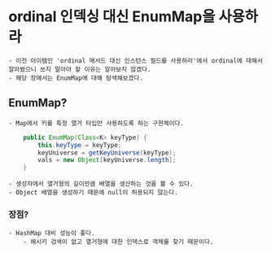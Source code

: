 # ordinal 인덱싱 대신 EnumMap을 사용하라
    - 이전 아이템인 'ordinal 메서드 대신 인스턴스 필드를 사용하라'에서 ordinal에 대해서 알아봤으니 쓰지 말아야 할 이유는 알아보지 않겠다.
    - 해당 장에서는 EnumMap에 대해 탐색해보겠다.

## EnumMap?
    - Map에서 키를 특정 열거 타입만 사용하도록 하는 구현체이다.


```java
    public EnumMap(Class<K> keyType) {
        this.keyType = keyType;
        keyUniverse = getKeyUniverse(keyType);
        vals = new Object[keyUniverse.length];
    }
```
    - 생성자에서 열거형의 길이만큼 배열을 생산하는 것을 볼 수 있다.
    - Object 배열을 생성하기 때문에 null이 허용되지 않는다.

### 장점?
    - HashMap 대비 성능이 좋다.
        - 해시키 검색이 없고 열거형에 대한 인덱스로 객체를 찾기 때문이다.